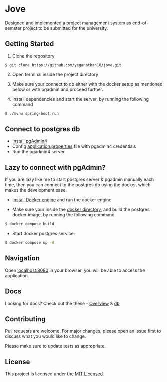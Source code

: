 # Jove

Designed and implemented a project management system as end-of-semster project to be submitted for the university.

## Getting Started
1. Clone the repository
```git
$ git clone https://github.com/yeganathan18/jove.git 
```

2. Open terminal inside the project directory

3. Make sure your connect to db either with the docker setup as mentioned below or with pgadmin and proceed further.

3. Install dependencies and start the server, by running the following command
```bash
$ ./mvnw spring-boot:run
``` 

## Connect to postgres db

- [Install pgAdmin4](https://www.pgadmin.org/download/)
- Config [application.properties](src/main/resources/application.properties) file with pgadmin4 credentials
- Run the pgadmin4 server

## Lazy to connect with pgAdmin?
If you are lazy like me to start postgres server & pgadmin manually each time, then you can connect to the postgres db using the docker, which makes the development ease.

- [Install Docker engine](https://docs.docker.com/engine/install/) and run the docker engine 

- Make sure your inside the [docker directory](docker/), and build the postgres docker image, by running the following command
```bash
$ docker compose build
```

- Start docker postgres service
```bash
$ docker compose up -d
```

## Navigation
Open [localhost:8080](localhost:8080) in your browser, you will be able to access the application.

## Docs
Looking for docs? Check out the these - [Overview](https://amritauniv-my.sharepoint.com/:w:/g/personal/amenu4cse20376_am_students_amrita_edu/EcsiKfafh9lNgnEQgXbL4M4B_lyInZwD3CmaoqjFjxuPCw?e=3T01RQ) & [db](https://amritauniv-my.sharepoint.com/:w:/g/personal/amenu4cse20376_am_students_amrita_edu/EWA3o_8g4YFMkqhrUbvCB4oBp7o-gWE4C7R8pewulMEqTw?e=pBrQXt)

## Contributing
Pull requests are welcome. For major changes, please open an issue first to discuss what you would like to change.

Please make sure to update tests as appropriate.

## License
This project is licensed under the [MIT Licensed](https://choosealicense.com/licenses/mit/).